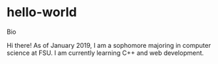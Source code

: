# hello-world
Bio

Hi there!
As of January 2019, I am a sophomore majoring in computer science at FSU.
I am currently learning C++ and web development.
